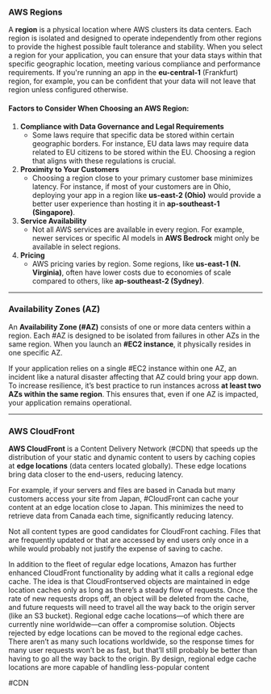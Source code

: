 ### AWS Regions

A **region** is a physical location where AWS clusters its data centers. Each region is isolated and designed to operate independently from other regions to provide the highest possible fault tolerance and stability. When you select a region for your application, you can ensure that your data stays within that specific geographic location, meeting various compliance and performance requirements.
If you're running an app in the **eu-central-1** (Frankfurt) region, for example, you can be confident that your data will not leave that region unless configured otherwise.
#### Factors to Consider When Choosing an AWS Region:
1. **Compliance with Data Governance and Legal Requirements**
    - Some laws require that specific data be stored within certain geographic borders. For instance, EU data laws may require data related to EU citizens to be stored within the EU. Choosing a region that aligns with these regulations is crucial.
2. **Proximity to Your Customers**
    - Choosing a region close to your primary customer base minimizes latency. For instance, if most of your customers are in Ohio, deploying your app in a region like **us-east-2 (Ohio)** would provide a better user experience than hosting it in **ap-southeast-1 (Singapore)**.
3. **Service Availability**
    - Not all AWS services are available in every region. For example, newer services or specific AI models in **AWS Bedrock** might only be available in select regions.
4. **Pricing**
    - AWS pricing varies by region. Some regions, like **us-east-1 (N. Virginia)**, often have lower costs due to economies of scale compared to others, like **ap-southeast-2 (Sydney)**.

---
### Availability Zones (AZ)

An **Availability Zone (#AZ)** consists of one or more data centers within a region. Each #AZ is designed to be isolated from failures in other AZs in the same region. When you launch an **#EC2 instance**, it physically resides in one specific AZ.

If your application relies on a single #EC2 instance within one AZ, an incident like a natural disaster affecting that AZ could bring your app down. To increase resilience, it’s best practice to run instances across **at least two AZs within the same region**. This ensures that, even if one AZ is impacted, your application remains operational.

---
### AWS CloudFront

**AWS CloudFront** is a Content Delivery Network (#CDN) that speeds up the distribution of your static and dynamic content to users by caching copies at **edge locations** (data centers located globally). These edge locations bring data closer to the end-users, reducing latency.

For example, if your servers and files are based in Canada but many customers access your site from Japan, #CloudFront can cache your content at an edge location close to Japan. This minimizes the need to retrieve data from Canada each time, significantly reducing latency.

Not all content types are good candidates for CloudFront caching. Files that are frequently updated or that are accessed by end users only once in a while would probably not justify the expense of saving to cache.

In addition to the fleet of regular edge locations, Amazon has further enhanced CloudFront functionality by adding what it calls a regional edge cache. The idea is that CloudFrontserved objects are maintained in edge location caches only as long as there’s a steady flow of requests. Once the rate of new requests drops off, an object will be deleted from the cache, and future requests will need to travel all the way back to the origin server (like an S3 bucket). Regional edge cache locations—of which there are currently nine worldwide—can offer a compromise solution. Objects rejected by edge locations can be moved to the regional edge caches. There aren’t as many such locations worldwide, so the response times for many user requests won’t be as fast, but that’ll still probably be better than having to go all the way back to the origin. By design, regional edge cache locations are more capable of handling less-popular content

#CDN